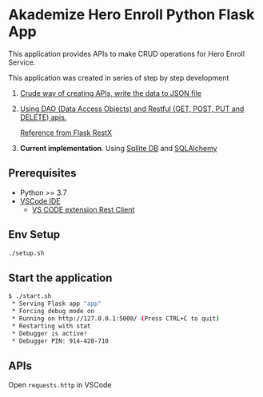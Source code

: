 # Akademize Hero Enroll Python Flask App

This application provides APIs to make CRUD operations for
Hero Enroll Service.

This application was created in series of step by step development

1. [Crude way of creating APIs, write the data to JSON file](https://github.com/sravanrekandar/akademize-hero-enroll-python-flaskapp/tree/chapter01-json-store)
2. [Using DAO (Data Access Objects)
  and Restful (GET, POST, PUT and DELETE) apis.](https://github.com/sravanrekandar/akademize-hero-enroll-python-flaskapp/blob/chapter02-flaskrestx-approach/src/app.py)

    [Reference from Flask RestX](https://flask-restx.readthedocs.io/en/latest/example.html)

3. **Current implementation**. Using [Sqllite DB](https://www.sqlite.org/index.html) and [SQLAlchemy](https://www.sqlalchemy.org)

## Prerequisites

- Python >= 3.7
- [VSCode IDE](https://code.visualstudio.com/)
  - [VS CODE extension Rest Client](https://marketplace.visualstudio.com/items?itemName=humao.rest-client)

## Env Setup

```bash
./setup.sh
```

## Start the application

```bash
$ ./start.sh
 * Serving Flask app "app"
 * Forcing debug mode on
 * Running on http://127.0.0.1:5000/ (Press CTRL+C to quit)
 * Restarting with stat
 * Debugger is active!
 * Debugger PIN: 914-428-710
```

## APIs

Open ```requests.http``` in VSCode
